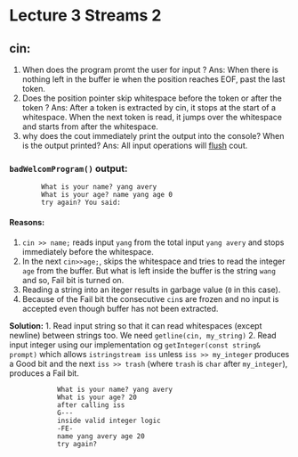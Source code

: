 # Lecture 3 Streams 2
## cin:
1. When does the program promt the user for input ?
    Ans: When there is nothing left in the buffer ie when the position reaches EOF, past the last token. 
2. Does the position pointer skip whitespace before the token or after the token ?
    Ans: After a token is extracted by cin, it stops at the start of a whitespace. When the next token is read, it jumps over the whitespace and starts from after the whitespace.
3. why does the cout immediately print the output into the console? When is the output printed?
    Ans: All input operations will [flush](https://stackoverflow.com/questions/14105650/how-does-stdflush-work/14107357#14107357) cout. 


### `badWelcomProgram()` output:
            What is your name? yang avery
            What is your age? name yang age 0
            try again? You said:

#### Reasons:


1. `cin >> name;` reads input `yang` from the total input `yang avery` and stops immediately before the whitespace. 
2. In the next `cin>>age;`, skips the whitespace and tries to read the integer `age` from the buffer. But what is left inside the buffer is the string `wang` and so, Fail bit is turned on.
3. Reading a string into an iteger results in garbage value (`0` in this case). 
4. Because of the Fail bit the consecutive `cin`s are frozen and no input is accepted even though buffer has not been extracted. 

**Solution:** 
    1. Read input string so that it can read whitespaces (except newline) between strings too. We need `getline(cin, my_string)`
    2. Read input integer using our implementation og `getInteger(const string& prompt)` which allows `istringstream iss` unless `iss >> my_integer` produces a Good bit and the next `iss >> trash` (where `trash` is `char` after `my_integer`), produces a Fail bit.



                
                What is your name? yang avery
                What is your age? 20
                after calling iss 
                G---
                inside valid integer logic
                -FE-
                name yang avery age 20
                try again?
